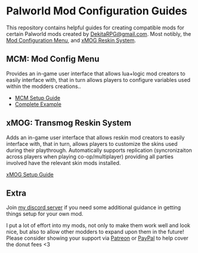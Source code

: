 # Palworld Mod Configuration Guides
This repository contains helpful guides for creating compatible mods for certain Palworld mods created by DekitaRPG@gmail.com. Most notibly, the [Mod Configuration Menu](https://www.nexusmods.com/palworld/mods/577), and [xMOG Reskin System](https://www.nexusmods.com/palworld/mods/1204). 


## MCM: Mod Config Menu
Provides an in-game user interface that allows lua+logic mod creators to easily interface with, that in turn allows players to configure variables used within the modders creations.. 

- [MCM Setup Guide](/guides/mcm/mcm-setup.md)
- [Complete Example](/guides/mcm/mcm-example.md)

## xMOG: Transmog Reskin System
Adds an in-game user interface that allows reskin mod creators to easily interface with, that in turn, allows players to customize the skins used during their playthrough. Automatically supports replication (syncronizaiton across players when playing co-op/multiplayer) providing all parties involved have the relevant skin mods installed.  

[xMOG Setup Guide](/guides/xmog/xmog-setup.md)


## Extra
Join [my discord server](https://discord.gg/DCXh2TUF2u) if you need some additional guidance in getting things setup for your own mod. 

I put a lot of effort into my mods, not only to make them work well and look nice, but also to allow other modders to expand upon them in the future! Please consider showing your support via [Patreon](https://www.patreon.com/DekitaRPG) or [PayPal](https://paypal.me/DekitaRPG) to help cover the donut fees <3
